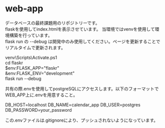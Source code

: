 # web-app
データベースの最終課題用のリポジトリーです。  
flaskを使用してindex.htmlを表示させています。 
当環境ではvenvを使用して環境構築を行っています。  
flask run の --debug は開発中のみ使用してください。ページを更新することでリアルタイムで更新されます。  
   
venv\Scripts\Activate.ps1  
cd flaskr  
$env:FLASK_APP="flaskr"  
&env:FLASK_ENV="development"  
flask run --debug  
  
共有の際.envを使用してpostgreSQLにアクセスします。以下のフォーマットでWEB_APP上に.envを用意すること。  
  
DB_HOST=localhost
DB_NAME=calendar_app
DB_USER=postgres
DB_PASSWORD=your_password  
  
この.envファイルは.gitignoreにより、プッシュされないようになっています。